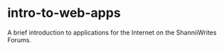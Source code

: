 # intro-to-web-apps
A brief introduction to applications for the Internet on the ShanniiWrites Forums.
